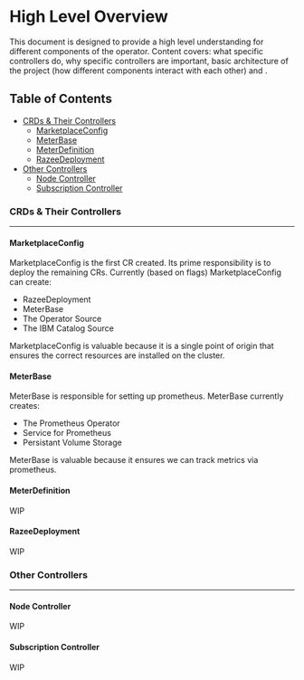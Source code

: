 # High Level Overview

This document is designed to provide a high level understanding for different components of the operator. Content covers: what specific controllers do, why specific controllers are important, basic architecture of the project (how different components interact with each other) and .

## Table of Contents
- [CRDs & Their Controllers](#crds-&-their-controllers)
  - [MarketplaceConfig](#marketplaceconfig)
  - [MeterBase](#meterbase)
  - [MeterDefinition](#meterdefinition)
  - [RazeeDeployment](#razeedeployment)
- [Other Controllers](#other-controllers)
  - [Node Controller](#node-controller)
  - [Subscription Controller](#subscription-controller)

### CRDs & Their Controllers
---

#### MarketplaceConfig
MarketplaceConfig is the first CR created. Its prime responsibility is to deploy the remaining CRs. Currently (based on flags) MarketplaceConfig can create:
* RazeeDeployment
* MeterBase
* The Operator Source
* The IBM Catalog Source

MarketplaceConfig is valuable because it is a single point of origin that ensures the correct resources are installed on the cluster.

#### MeterBase
MeterBase is responsible for setting up prometheus. MeterBase currently creates:
* The Prometheus Operator
* Service for Prometheus
* Persistant Volume Storage

MeterBase is valuable because it ensures we can track metrics via prometheus.

#### MeterDefinition
WIP

#### RazeeDeployment
WIP

### Other Controllers
---
#### Node Controller
WIP

#### Subscription Controller
WIP
